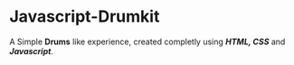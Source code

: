 # Javascript-Drumkit

A Simple <b>Drums</b> like experience, created completly using <b><i>HTML, CSS</i></b> and <b><i>Javascript</i></b>.
